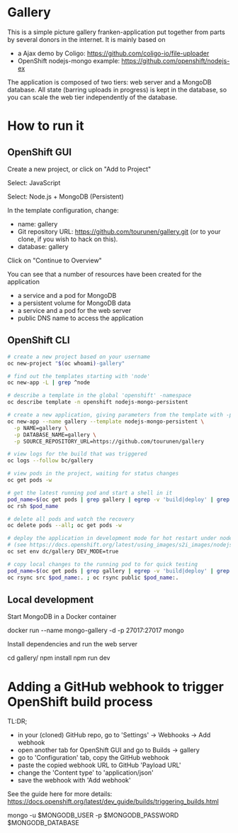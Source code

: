 # Gallery 

This is a simple picture gallery franken-application put together from parts by several
donors in the internet. It is mainly based on 

- a Ajax demo by Coligo: https://github.com/coligo-io/file-uploader
- OpenShift nodejs-mongo example: https://github.com/openshift/nodejs-ex

The application is composed of two tiers: web server and a MongoDB 
database. All state (barring uploads in progress) is kept in the database,
so you can scale the web tier independently of the database.

# How to run it

## OpenShift GUI

Create a new project, or click on "Add to Project"

Select: JavaScript

Select: Node.js + MongoDB (Persistent)

In the template configuration, change:

- name: gallery
- Git repository URL: https://github.com/tourunen/gallery.git (or to your clone, if you wish to hack on this).
- database: gallery

Click on "Continue to Overview"

You can see that a number of resources have been created for the application

- a service and a pod for MongoDB
- a persistent volume for MongoDB data
- a service and a pod for the web server
- public DNS name to access the application

## OpenShift CLI

```bash
# create a new project based on your username
oc new-project "$(oc whoami)-gallery"

# find out the templates starting with 'node'
oc new-app -L | grep ^node

# describe a template in the global 'openshift' -namespace
oc describe template -n openshift nodejs-mongo-persistent

# create a new application, giving parameters from the template with -p
oc new-app --name gallery --template nodejs-mongo-persistent \
  -p NAME=gallery \
  -p DATABASE_NAME=gallery \
  -p SOURCE_REPOSITORY_URL=https://github.com/tourunen/gallery

# view logs for the build that was triggered
oc logs --follow bc/gallery

# view pods in the project, waiting for status changes
oc get pods -w

# get the latest running pod and start a shell in it
pod_name=$(oc get pods | grep gallery | egrep -v 'build|deploy' | grep Running | cut -d " " -f 1) && echo $pod_name
oc rsh $pod_name

# delete all pods and watch the recovery
oc delete pods --all; oc get pods -w

# deploy the application in development mode for hot restart under nodemon 
# (see https://docs.openshift.org/latest/using_images/s2i_images/nodejs.html#nodejs-configuration)
oc set env dc/gallery DEV_MODE=true

# copy local changes to the running pod to for quick testing
pod_name=$(oc get pods | grep gallery | egrep -v 'build|deploy' | grep Running | cut -d " " -f 1) && echo $pod_name
oc rsync src $pod_name:. ; oc rsync public $pod_name:.

```

## Local development

Start MongoDB in a Docker container

docker run --name mongo-gallery -d -p 27017:27017 mongo

Install dependencies and run the web server

cd gallery/
npm install
npm run dev


# Adding a GitHub webhook to trigger OpenShift build process

TL:DR; 

- in your (cloned) GitHub repo, go to 'Settings' -> Webhooks -> Add webhook
- open another tab for OpenShift GUI and go to Builds -> gallery
- go to 'Configuration' tab, copy the GitHub webhook
- paste the copied webhook URL to GitHub 'Payload URL'
- change the 'Content type' to 'application/json'
- save the webhook with 'Add webhook'

See the guide here for more details: https://docs.openshift.org/latest/dev_guide/builds/triggering_builds.html

mongo -u $MONGODB_USER -p $MONGODB_PASSWORD $MONGODB_DATABASE
